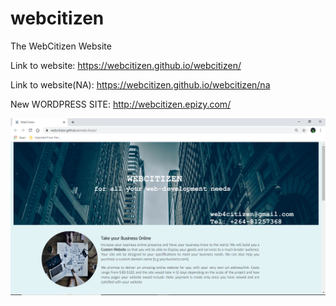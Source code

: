 # webcitizen
The WebCitizen Website

Link to website: https://webcitizen.github.io/webcitizen/

Link to website(NA): https://webcitizen.github.io/webcitizen/na

New WORDPRESS SITE: http://webcitizen.epizy.com/

![](img/citizen.png)

